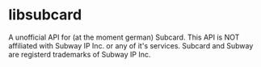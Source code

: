 libsubcard
===========

A unofficial API for (at the moment german) Subcard.
This API is NOT affiliated with Subway IP Inc. or any of it's services. Subcard and Subway are registerd trademarks of Subway IP Inc.

